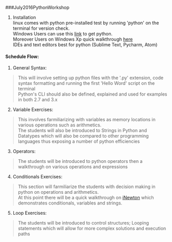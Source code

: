 ###July2016PythonWorkshop

1.  Installation  
linux comes with python pre-installed test by running 'python' on the terminal for version check.  
Windows Users can use this [link](https://www.python.org/downloads/windows/) to get python.  
Moreover Users on Windows Xp quick walkthrough [here](http://dooling.com/index.php/2006/03/14/python-on-xp-7-minutes-to-hello-world/)  
IDEs and text editors best for python (Sublime Text, Pycharm, Atom)  

#### Schedule Flow:  

1. General Syntax:  
> This will involve setting up python files with the '.py' extension, code syntax formatting and running the first 'Hello Word' script on the terminal  
> Python's CLI should also be defined, explained and used for examples in both 2.7 and 3.x  

2. Variable Exercises:  

> This involves farmiliarizing with variables as memory locations in various operations such as arithmetics.  
> The students will also be introduced to Strings in Python and Datatypes which will also be compared to other programming languages thus exposing a number of python efficiencies  

3. Operators:  

> The students will be introduced to python operators then a walkthrough on various operations and expressions  

4. Conditionals Exercises:  

> This section will farmiliarize the students with decision making in python on operations and arithmetics.  
> At this point there will be a quick walkthrough on [iNewton]() which demonstrates conditionals, variables and strings.  

5. Loop Exercises:  

> The students will be introduced to control structures; Looping statements which will allow for more complex solutions and execution paths

